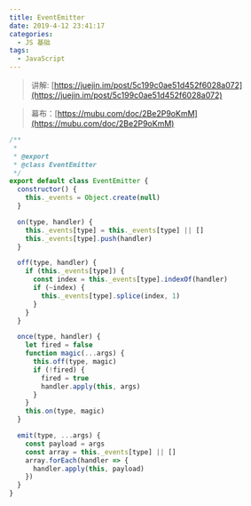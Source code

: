 ```yaml
---
title: EventEmitter
date: 2019-4-12 23:41:17
categories:
  - JS 基础
tags:
  - JavaScript
---
```


> 讲解: [https://juejin.im/post/5c199c0ae51d452f6028a072](https://juejin.im/post/5c199c0ae51d452f6028a072)

> 幕布：[https://mubu.com/doc/2Be2P9oKmM](https://mubu.com/doc/2Be2P9oKmM)

```js
/**
 *
 * @export
 * @class EventEmitter
 */
export default class EventEmitter {
  constructor() {
    this._events = Object.create(null)
  }

  on(type, handler) {
    this._events[type] = this._events[type] || []
    this._events[type].push(handler)
  }

  off(type, handler) {
    if (this._events[type]) {
      const index = this._events[type].indexOf(handler)
      if (~index) {
        this._events[type].splice(index, 1)
      }
    }
  }

  once(type, handler) {
    let fired = false
    function magic(...args) {
      this.off(type, magic)
      if (!fired) {
        fired = true
        handler.apply(this, args)
      }
    }
    this.on(type, magic)
  }

  emit(type, ...args) {
    const payload = args
    const array = this._events[type] || []
    array.forEach(handler => {
      handler.apply(this, payload)
    })
  }
}
```
